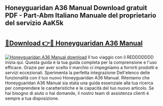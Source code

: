 ## Honeyguaridan A36 Manual Download gratuit PDF - Part-Abm Italiano Manuale del proprietario del servizio AaK5k

# <h2><a href="http://dffiw23.blite.top/?on=Honeyguaridan+A36+Manual">🔗Download 👉🔴 Honeyguaridan A36 Manual</a></h2>

[![Honeyguaridan A36 Manual download](https://i.imgur.com/lujVjoI.png)](http://dffiw23.blite.top/?on=Honeyguaridan+A36+Manual)
Il tuo viaggio con il REDDDDDDD inizia qui. Questa guida è la tua guida completa per la comprensione e l'uso efficace. Grazie per aver scelto il marchio ci impegniamo a fornirti prodotti e servizi eccezionali. Sperimenta la perfetta integrazione Dell'elenco delle funzionalità con il tuo nuovo Honeyguaridan A36 Manual. Riteniamo che Honeyguaridan A36 Manual sia stata una guida essenziale alla tua ricerca per comprendere le caratteristiche e le capacità del tuo nuovo articolo. Se hai bisogno di aiuto o hai domande, il nostro team di assistenza clienti è sempre a tua disposizione.
